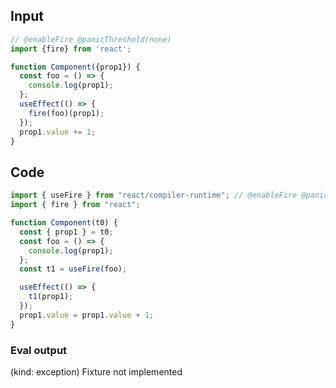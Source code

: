 
## Input

```javascript
// @enableFire @panicThreshold(none)
import {fire} from 'react';

function Component({prop1}) {
  const foo = () => {
    console.log(prop1);
  };
  useEffect(() => {
    fire(foo)(prop1);
  });
  prop1.value += 1;
}

```

## Code

```javascript
import { useFire } from "react/compiler-runtime"; // @enableFire @panicThreshold(none)
import { fire } from "react";

function Component(t0) {
  const { prop1 } = t0;
  const foo = () => {
    console.log(prop1);
  };
  const t1 = useFire(foo);

  useEffect(() => {
    t1(prop1);
  });
  prop1.value = prop1.value + 1;
}

```
      
### Eval output
(kind: exception) Fixture not implemented